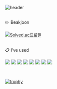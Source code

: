 <!--
**scc9811/scc9811** is a ✨ _special_ ✨ repository because its `README.md` (this file) appears on your GitHub profile.

Here are some ideas to get you started:

- 🔭 I’m currently working on ...
- 🌱 I’m currently learning ...
- 👯 I’m looking to collaborate on ...
- 🤔 I’m looking for help with ...
- 💬 Ask me about ...
- 📫 How to reach me: ...
- 😄 Pronouns: ...
- ⚡ Fun fact: ...
-->

<!-- ![header](https://capsule-render.vercel.app/api?type=Rect&color=0:fff1eb,100:ace0f9&text=scc9811&fontColor=ffffff) -->
![header](https://capsule-render.vercel.app/api?type=Rect&color=0:fed6e3,100:a8edea&text=scc9811&fontColor=ffffff)
<br><br>

:pencil2: Beakjoon<br><br>
[![Solved.ac프로필](http://mazassumnida.wtf/api/v2/generate_badge?boj=scc9811)](https://solved.ac/scc9811)<br><br>

:clipboard: I've used
<br><br>
<img src="https://img.shields.io/badge/JAVA-007396?style=for-the-badge&logo=Java&logoColor=white">
<img src="https://img.shields.io/badge/python-3776AB?style=for-the-badge&logo=python&logoColor=white">
<img src="https://img.shields.io/badge/Spring-6DB33F?style=for-the-badge&logo=Spring&logoColor=white">
<img src="https://img.shields.io/badge/aws-232F3E?style=for-the-badge&logo=amazonaws&logoColor=white">
<img src="https://img.shields.io/badge/mariadb-003545?style=for-the-badge&logo=mariadb&logoColor=white">
<img src="https://img.shields.io/badge/mysql-4479A1?style=for-the-badge&logo=mysql&logoColor=white">
<img src="https://img.shields.io/badge/github-181717?style=for-the-badge&logo=github&logoColor=white">
<img src="https://img.shields.io/badge/intellij-000000?style=for-the-badge&logo=intellijidea&logoColor=white">


<br>




[![trophy](https://github-profile-trophy.vercel.app/?username=ryo-ma&theme=onedark)](https://github.com/ryo-ma/github-profile-trophy)
